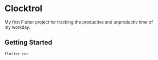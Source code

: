 # Clocktrol

My first Flutter project for tracking the productive and unproductiv time of my workday.

## Getting Started

`flutter run`